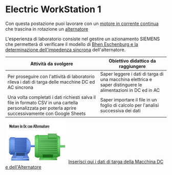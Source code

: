 # Electric WorkStation 1
Con questa postazione puoi lavorare con un [motore in corrente continua](https://www.youtube.com/watch?v=LAtPHANEfQo) che trascina in rotazione un  [alternatore](https://www.youtube.com/watch?v=tiKH48EMgKE) 

L'esperienza di laboratorio consiste nel gestire un azionamento SIEMENS che permetterà di verificare il modello di [Bhen Eschenburg e la determinazione dell'impedenza sincrona](/libri/be.html) dell'alternatore.

<div class="table-container">
  <table class="table is-bordered">
    <thead>
      <tr>
        <th>Attività da svolgere</th>
        <th>Obiettivo didattico da raggiungere</th>
      </tr>
    </thead>
    <tbody>
      <tr>
        <td>Per proseguire con l'attività di laboratorio rileva i dati di targa delle macchine DC ed AC sincrona</td>
        <td>Saper leggere i dati di targa di una macchina elettrica e saper distinguere le alimentazioni in DC ed in AC</td>
      </tr>
      <tr>
        <td>Una volta completati i dati richiesti salva il file in formato CSV in una cartella personalizzata per poterla aprire successivamente con Google Sheets</td>
        <td>Saper importare il file in un foglio di calcolo per l'analisi successiva dei dati</td>
      </tr>
    </tbody>
  </table>
</div>


<img src="image/acdcmachine.png" width="190" height="130">&ensp;[Inserisci qui i dati di targa della Macchina DC e dell'Alternatore](/elws1/acdcmachine.html)







